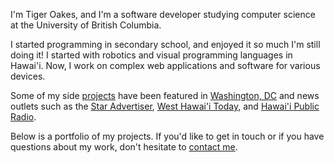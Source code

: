 I'm Tiger Oakes, and I'm a software developer studying computer science at the University of British Columbia.

I started programming in secondary school, and enjoyed it so much I'm still doing it! I started with robotics and visual programming languages in Hawai'i. Now, I work on complex web applications and software for various devices.

Some of my side [projects](/projects/) have been featured in [Washington, DC](http://gabbard.house.gov/index.php/press-releases/339-rep-tulsi-gabbard-presents-congressional-awards-to-young-leaders-from-hawai-i-s-second-district) and news outlets such as the [Star Advertiser](http://www.staradvertiser.com/2012/07/31/hawaii-news/for-teenager-buds-of-life-bloom-without-boundaries/), [West Hawai'i Today](http://westhawaiitoday.com/news/local-news/hele-schedule-be-available-app), and [Hawai'i Public Radio](http://www.bytemarkscafe.org/2015/04/29/episode-348-sounding-rockets-apr-29-2015/).

Below is a portfolio of my projects. If you'd like to get in touch or if you have questions about my work, don't hesitate to [contact me](/contact/).
